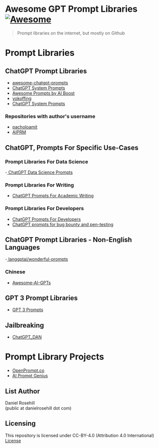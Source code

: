 # Awesome GPT Prompt Libraries [![Awesome](https://awesome.re/badge.svg)](https://awesome.re)

> Prompt libraries on the internet, but mostly on Github

# Prompt Libraries

## ChatGPT Prompt Libraries

- [awesome-chatgpt-prompts](https://github.com/f/awesome-chatgpt-prompts)
- [ChatGPT System Prompts](https://github.com/LouisShark/chatgpt_system_prompt)
- [Awesome Prompts by AI Boost](https://github.com/ai-boost/awesome-prompts)
- [yokoffing](https://github.com/yokoffing/ChatGPT-Prompts)
- [ChatGPT System Prompts](https://github.com/mustvlad/ChatGPT-System-Prompts)

### Repositories with author's username

- [pacholoamit](https://github.com/pacholoamit/chatgpt-prompts)
- [AIPRM](https://github.com/gabriel-kaam/chat-gpt-prompts-from-aiprm)

## ChatGPT, Prompts For Specific Use-Cases

### Prompt Libraries For Data Science

-[ ChatGPT Data Science Prompts](https://github.com/travistangvh/ChatGPT-Data-Science-Prompts)

### Prompt Libraries For Writing

- [ChatGPT Prompts For Academic Writing](https://github.com/ahmetbersoz/chatgpt-prompts-for-academic-writing)

### Prompt Libraries For Developers

- [ChatGPT Prompts For Developers](https://github.com/PickleBoxer/dev-chatgpt-prompts)
- [ChatGPT prompts for bug bounty and pen-testing](https://github.com/TakSec/chatgpt-prompts-bug-bounty)

## ChatGPT Prompt Libraries - Non-English Languages

-[ langgptai/wonderful-prompts](https://github.com/langgptai/wonderful-prompts)

### Chinese

- [Awesome-AI-GPTs](https://github.com/wikieden/Awesome-ChatGPT-Prompts-CN)

## GPT 3 Prompt Libraries

- [GPT 3 Prompts](https://github.com/mattnigh/ChatGPT3-Free-Prompt-List)

## Jailbreaking

 - [ChatGPT_DAN](https://github.com/0xk1h0/ChatGPT_DAN)


# Prompt Library Projects

- [OpenPrompt.co](https://github.com/timqian/openprompt.co)
- [AI Prompt Genius](https://github.com/AI-Prompt-Genius/AI-Prompt-Genius)


## List Author

Daniel Rosehill  
(public at danielrosehill dot com)

## Licensing

This repository is licensed under CC-BY-4.0 (Attribution 4.0 International) 
[License](https://creativecommons.org/licenses/by/4.0/)